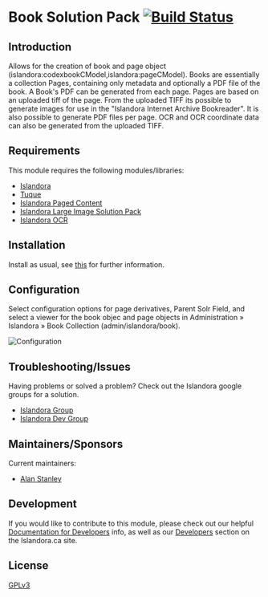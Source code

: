 # Book Solution Pack [![Build Status](https://travis-ci.org/Islandora/islandora_solution_pack_book.png?branch=7.x)](https://travis-ci.org/Islandora/islandora_solution_pack_book)

## Introduction

Allows for the creation of book and page object (islandora:codexbookCModel,islandora:pageCModel). Books are essentially a collection Pages, containing only metadata and optionally a PDF file of the book. A Book's PDF can be generated from each page. Pages are based on an uploaded tiff of the page. From the uploaded TIFF its possible to generate images for use in the "Islandora Internet Archive Bookreader". It is also possible to generate PDF files per page. OCR and OCR coordinate data can also be generated from the uploaded TIFF.

## Requirements

This module requires the following modules/libraries:

* [Islandora](https://github.com/islandora/islandora)
* [Tuque](https://github.com/islandora/tuque)
* [Islandora Paged Content](https://github.com/Islandora/islandora_paged_content)
* [Islandora Large Image Solution Pack](https://github.com/Islandora/islandora_solution_pack_large_image)
* [Islandora OCR](https://github.com/Islandora/islandora_ocr)

## Installation

Install as usual, see [this](https://drupal.org/documentation/install/modules-themes/modules-7) for further information.

## Configuration

Select configuration options for page derivatives, Parent Solr Field, and select a viewer for the book objec and page objects in Administration » Islandora » Book Collection (admin/islandora/book).

![Configuration](http://i.imgur.com/7ICJfeZ.png)

## Troubleshooting/Issues

Having problems or solved a problem? Check out the Islandora google groups for a solution.

* [Islandora Group](https://groups.google.com/forum/?hl=en&fromgroups#!forum/islandora)
* [Islandora Dev Group](https://groups.google.com/forum/?hl=en&fromgroups#!forum/islandora-dev)

## Maintainers/Sponsors
Current maintainers:

* [Alan Stanley](https://github.com/ajstanley)

## Development

If you would like to contribute to this module, please check out our helpful [Documentation for Developers](https://github.com/Islandora/islandora/wiki#wiki-documentation-for-developers) info, as well as our [Developers](http://islandora.ca/developers) section on the Islandora.ca site.

## License

[GPLv3](http://www.gnu.org/licenses/gpl-3.0.txt)
